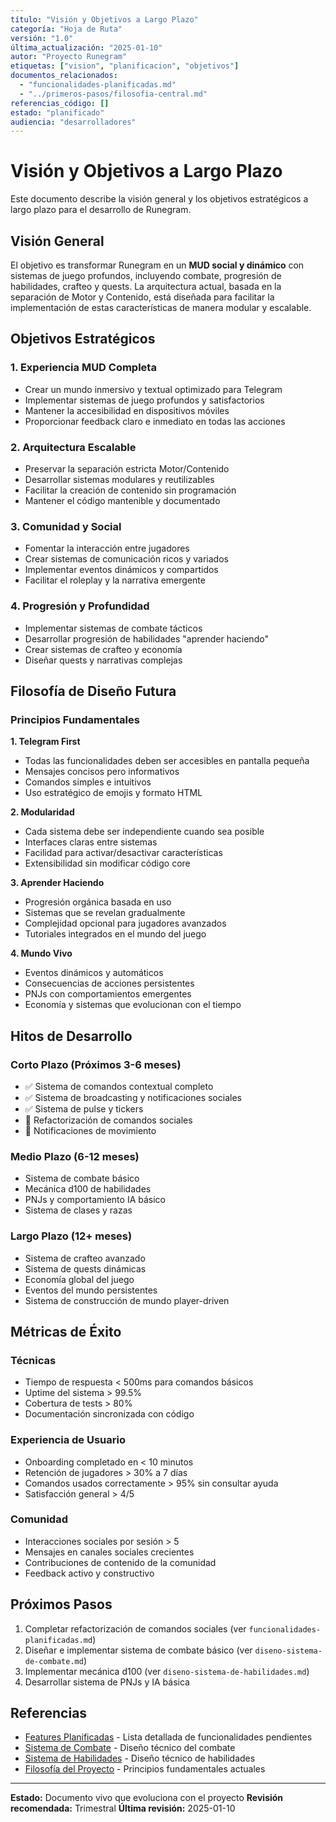 ```yaml
---
título: "Visión y Objetivos a Largo Plazo"
categoría: "Hoja de Ruta"
versión: "1.0"
última_actualización: "2025-01-10"
autor: "Proyecto Runegram"
etiquetas: ["vision", "planificacion", "objetivos"]
documentos_relacionados:
  - "funcionalidades-planificadas.md"
  - "../primeros-pasos/filosofia-central.md"
referencias_código: []
estado: "planificado"
audiencia: "desarrolladores"
---
```


# Visión y Objetivos a Largo Plazo

Este documento describe la visión general y los objetivos estratégicos a largo plazo para el desarrollo de Runegram.

## Visión General

El objetivo es transformar Runegram en un **MUD social y dinámico** con sistemas de juego profundos, incluyendo combate, progresión de habilidades, crafteo y quests. La arquitectura actual, basada en la separación de Motor y Contenido, está diseñada para facilitar la implementación de estas características de manera modular y escalable.

## Objetivos Estratégicos

### 1. Experiencia MUD Completa
- Crear un mundo inmersivo y textual optimizado para Telegram
- Implementar sistemas de juego profundos y satisfactorios
- Mantener la accesibilidad en dispositivos móviles
- Proporcionar feedback claro e inmediato en todas las acciones

### 2. Arquitectura Escalable
- Preservar la separación estricta Motor/Contenido
- Desarrollar sistemas modulares y reutilizables
- Facilitar la creación de contenido sin programación
- Mantener el código mantenible y documentado

### 3. Comunidad y Social
- Fomentar la interacción entre jugadores
- Crear sistemas de comunicación ricos y variados
- Implementar eventos dinámicos y compartidos
- Facilitar el roleplay y la narrativa emergente

### 4. Progresión y Profundidad
- Implementar sistemas de combate tácticos
- Desarrollar progresión de habilidades "aprender haciendo"
- Crear sistemas de crafteo y economía
- Diseñar quests y narrativas complejas

## Filosofía de Diseño Futura

### Principios Fundamentales

**1. Telegram First**
- Todas las funcionalidades deben ser accesibles en pantalla pequeña
- Mensajes concisos pero informativos
- Comandos simples e intuitivos
- Uso estratégico de emojis y formato HTML

**2. Modularidad**
- Cada sistema debe ser independiente cuando sea posible
- Interfaces claras entre sistemas
- Facilidad para activar/desactivar características
- Extensibilidad sin modificar código core

**3. Aprender Haciendo**
- Progresión orgánica basada en uso
- Sistemas que se revelan gradualmente
- Complejidad opcional para jugadores avanzados
- Tutoriales integrados en el mundo del juego

**4. Mundo Vivo**
- Eventos dinámicos y automáticos
- Consecuencias de acciones persistentes
- PNJs con comportamientos emergentes
- Economía y sistemas que evolucionan con el tiempo

## Hitos de Desarrollo

### Corto Plazo (Próximos 3-6 meses)
- ✅ Sistema de comandos contextual completo
- ✅ Sistema de broadcasting y notificaciones sociales
- ✅ Sistema de pulse y tickers
- 🔄 Refactorización de comandos sociales
- 🔄 Notificaciones de movimiento

### Medio Plazo (6-12 meses)
- Sistema de combate básico
- Mecánica d100 de habilidades
- PNJs y comportamiento IA básico
- Sistema de clases y razas

### Largo Plazo (12+ meses)
- Sistema de crafteo avanzado
- Sistema de quests dinámicas
- Economía global del juego
- Eventos del mundo persistentes
- Sistema de construcción de mundo player-driven

## Métricas de Éxito

### Técnicas
- Tiempo de respuesta < 500ms para comandos básicos
- Uptime del sistema > 99.5%
- Cobertura de tests > 80%
- Documentación sincronizada con código

### Experiencia de Usuario
- Onboarding completado en < 10 minutos
- Retención de jugadores > 30% a 7 días
- Comandos usados correctamente > 95% sin consultar ayuda
- Satisfacción general > 4/5

### Comunidad
- Interacciones sociales por sesión > 5
- Mensajes en canales sociales crecientes
- Contribuciones de contenido de la comunidad
- Feedback activo y constructivo

## Próximos Pasos

1. Completar refactorización de comandos sociales (ver `funcionalidades-planificadas.md`)
2. Diseñar e implementar sistema de combate básico (ver `diseno-sistema-de-combate.md`)
3. Implementar mecánica d100 (ver `diseno-sistema-de-habilidades.md`)
4. Desarrollar sistema de PNJs y IA básica

## Referencias

- [Features Planificadas](funcionalidades-planificadas.md) - Lista detallada de funcionalidades pendientes
- [Sistema de Combate](diseno-sistema-de-combate.md) - Diseño técnico del combate
- [Sistema de Habilidades](diseno-sistema-de-habilidades.md) - Diseño técnico de habilidades
- [Filosofía del Proyecto](../primeros-pasos/filosofia-central.md) - Principios fundamentales actuales

---

**Estado:** Documento vivo que evoluciona con el proyecto
**Revisión recomendada:** Trimestral
**Última revisión:** 2025-01-10
